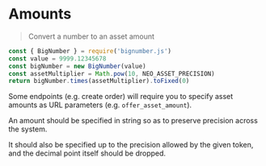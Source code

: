 # Amounts

> Convert a number to an asset amount

```js
const { BigNumber } = require('bignumber.js')
const value = 9999.12345678
const bigNumber = new BigNumber(value)
const assetMultiplier = Math.pow(10, NEO_ASSET_PRECISION)
return bigNumber.times(assetMultiplier).toFixed(0)
```

Some endpoints (e.g. create order) will require you to specify asset amounts as URL parameters (e.g. `offer_asset_amount`).

An amount should be specified in string so as to preserve precision across the system.

It should also be specified up to the precision allowed by the given token,
and the decimal point itself should be dropped.
